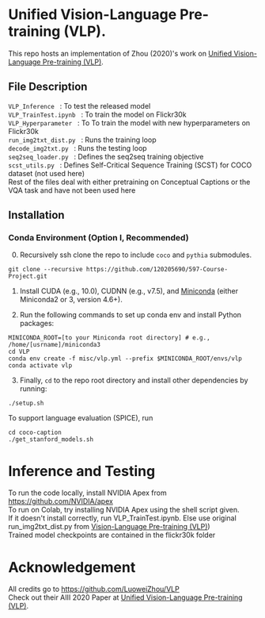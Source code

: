 # Unified Vision-Language Pre-training (VLP).
This repo hosts an implementation of Zhou (2020)'s work on [Unified Vision-Language Pre-training (VLP)](https://arxiv.org/pdf/1909.11059.pdf).
## File Description

```VLP_Inference ``` :  To test the released model <br>
```VLP_TrainTest.ipynb ``` :  To train the model on Flickr30k <br>
```VLP_Hyperparameter ``` :  To To train the model with new hyperparameters on Flickr30k <br>
```run_img2txt_dist.py ``` :  Runs the training loop <br>
```decode_img2txt.py ``` :  Runs the testing loop <br>
```seq2seq_loader.py ``` :  Defines the seq2seq training objective <br>
```scst_utils.py ``` :  Defines Self-Critical Sequence Training (SCST) for COCO dataset (not used here) <br>
Rest of the files deal with either pretraining on Conceptual Captions or the VQA task and have not been used here <br>

## Installation
### Conda Environment (Option I, Recommended)
0) Recursively ssh clone the repo to include `coco` and `pythia` submodules.
```
git clone --recursive https://github.com/120205690/597-Course-Project.git
```

1) Install CUDA (e.g., 10.0), CUDNN (e.g., v7.5), and [Miniconda](https://docs.conda.io/en/latest/miniconda.html) (either Miniconda2 or 3, version 4.6+).

2) Run the following commands to set up conda env and install Python packages:

```
MINICONDA_ROOT=[to your Miniconda root directory] # e.g., /home/[usrname]/miniconda3
cd VLP
conda env create -f misc/vlp.yml --prefix $MINICONDA_ROOT/envs/vlp
conda activate vlp
```

3) Finally, `cd` to the repo root directory and install other dependencies by running:
```
./setup.sh
```
To support language evaluation (SPICE), run
```
cd coco-caption
./get_stanford_models.sh
```


# Inference and Testing

To run the code locally, install NVIDIA Apex from https://github.com/NVIDIA/apex <br>
To run on Colab, try installing NVIDIA Apex using the shell script given. <br>
If it doesn't install correctly, run VLP_TrainTest.ipynb. Else use original run_img2txt_dist.py from  [Vision-Language Pre-training (VLP)](https://github.com/LuoweiZhou/VLP)) <br>
Trained model checkpoints are contained in the flickr30k folder <br>

# Acknowledgement

All credits go to https://github.com/LuoweiZhou/VLP <br>
Check out their AIII 2020 Paper at [Unified Vision-Language Pre-training (VLP)](https://arxiv.org/pdf/1909.11059.pdf).
